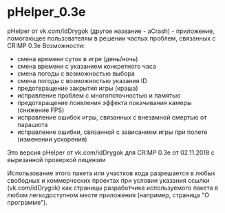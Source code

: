 # pHelper_0.3e
 
pHelper от vk.com/idDrygok (другое название - aCrash) - приложение, помогающее пользователям в решении частых проблем, связанных с CR:MP 0.3e
Возможности:
- смена времени суток в игре (день/ночь)
- смена времени с указанием конкретного часа
- смена погоды с возможностью выбора
- смена погоды с возможностью указания ID
- предотвращение закрытия игры (краша)
- исправление проблем с многопоточностью и памятью
- предотвращение появления эффекта покачивания камеры (снижение FPS)
- исправление ошибок игры, связанных с внезамной смертью от парашюта 
- исправление ошибки, связанной с зависанием игры при полете (изменении ускорения)
	
Это версия pHelper от vk.com/idDrygok для CR:MP 0.3e от 02.11.2018 с вырезанной проверкой лицензии

Использование этого пакета или участков кода разрешается в любых свободных и коммерческих проектах при условии указания ссылки (vk.com/idDrygok) как страницы разработчика используемого пакета в любом легкодоступном месте приложения (например, страница "О программе").